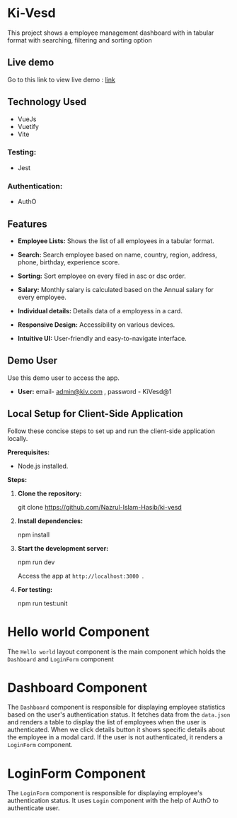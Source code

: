 # Ki-Vesd

This project shows a employee management dashboard with in tabular format with searching, filtering and sorting option

## Live demo

Go to this link to view live demo : [link](https://drive.google.com/file/d/1Jgw-r0cveMuxBgefX2Zg2iLtlDJkHaHw/view?usp=drive_link)

## Technology Used

- VueJs
- Vuetify
- Vite


### Testing:
- Jest

### Authentication:
- AuthO

## Features

- **Employee Lists:** Shows the list of all employees in a tabular format.

- **Search:** Search employee based on name, country, region, address, phone, birthday, experience score.

- **Sorting:** Sort employee on every filed in asc or dsc order.

- **Salary:** Monthly salary is calculated based on the Annual salary for every employee.

- **Individual details:** Details data of a employess in a card.

- **Responsive Design:** Accessibility on various devices.

- **Intuitive UI:** User-friendly and easy-to-navigate interface.

## Demo User

Use this demo user to access the app.

- **User:** email- admin@kiv.com , password - KiVesd@1

## Local Setup for Client-Side Application

Follow these concise steps to set up and run the client-side application locally.

**Prerequisites:**

- Node.js installed.

**Steps:**

1. **Clone the repository:**

   git clone https://github.com/Nazrul-Islam-Hasib/ki-vesd

2. **Install dependencies:**

   npm install
   

3. **Start the development server:**

   npm run dev
   

   Access the app at `http://localhost:3000 `.

4. **For testing:**

   
   npm run test:unit


# Hello world Component

The `Hello world` layout component is the main component which holds the `Dashboard` and `LoginForm` component



# Dashboard Component

The `Dashboard` component is responsible for displaying employee statistics based on the user's authentication status. It fetches data from the `data.json` and renders a table to display the list of employees when the user is authenticated. When we click details button it shows specific details about the employee in a modal card.
If the user is not authenticated, it renders a `LoginForm` component.


# LoginForm Component

The `LoginForm` component is responsible for displaying employee's authentication status. It uses `Login` component with the help of AuthO to authenticate user.

